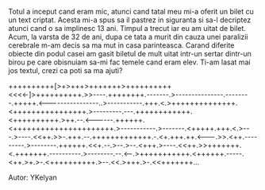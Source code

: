 Totul a inceput cand eram mic, atunci cand tatal meu mi-a oferit un bilet cu un text criptat. Acesta mi-a spus sa il pastrez in siguranta si sa-l decriptez atunci cand o sa implinesc 13 ani. Timpul a trecut iar eu am uitat de bilet. Acum, la varsta de 32 de ani, dupa ce tata a murit din cauza unei paralizii cerebrale m-am decis sa ma mut in casa parinteasca. Carand diferite obiecte din podul casei am gasit biletul de mult uitat intr-un sertar dintr-un birou pe care obisnuiam sa-mi fac temele cand eram elev. Ti-am lasat mai jos textul, crezi ca poti sa ma ajuti?

++++++++++[>+>+++>+++++++>++++++++++<<<<-]>++++++++++.>>----.++++++++.-------.>---------------.--------.+++++.<----------------..>-----------.+++.<.>++++++++++++++.<++++++++++++++++.>---------.---.++++++++++++.<++++++++++.>++.--.<------.++++++.<++++++++++++++++++++++.>-----------.>-------.<+++++.+++.<.>---.>----.<<++.>>-.+++.--.+++++++++++++.-.<+.+++.++.<---.>>.<++.---------.>--------.++++++.<<+.--.>--.>--.<+++.>----.<<++.>>+++++++.<.+++++++.----------.>--------.--.<--.>+++++++++++.<++++++.-----.<++.>+.>-.<++++++++++.>--.<<.>+++.>-.<<+++++++...

Autor: YKelyan
